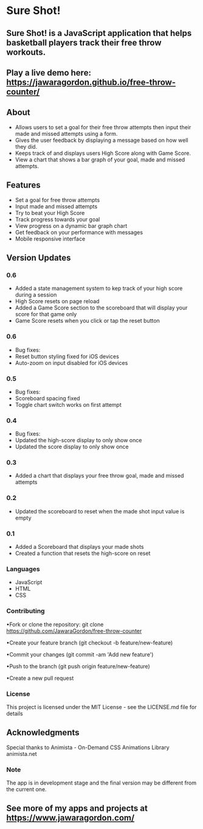 # Sure Shot!

## Sure Shot! is a JavaScript application that helps basketball players track their free throw workouts.

## Play a live demo here: https://jawaragordon.github.io/free-throw-counter/

## About

- Allows users to set a goal for their free throw attempts then input their made and missed attempts using a form.
- Gives the user feedback by displaying a message based on how well they did.
- Keeps track of and displays users High Score along with Game Score.
- View a chart that shows a bar graph of your goal, made and missed attempts.

## Features

- Set a goal for free throw attempts
- Input made and missed attempts
- Try to beat your High Score
- Track progress towards your goal
- View progress on a dynamic bar graph chart
- Get feedback on your performance with messages
- Mobile responsive interface

## Version Updates

### 0.6

- Added a state management system to kep track of your high score during a session
- High Score resets on page reload
- Added a Game Score section to the scoreboard that will display your score for that game only
- Game Score resets when you click or tap the reset button

### 0.6

- Bug fixes:
- Reset button styling fixed for iOS devices
- Auto-zoom on input disabled for iOS devices

### 0.5

- Bug fixes:
- Scoreboard spacing fixed
- Toggle chart switch works on first attempt

### 0.4

- Bug fixes:
- Updated the high-score display to only show once
- Updated the score display to only show once

### 0.3

- Added a chart that displays your free throw goal, made and missed attempts

### 0.2

- Updated the scoreboard to reset when the made shot input value is empty

### 0.1

- Added a Scoreboard that displays your made shots
- Created a function that resets the high-score on reset

### Languages

- JavaScript
- HTML
- CSS

### Contributing

•Fork or clone the repository: git clone https://github.com/JawaraGordon/free-throw-counter

•Create your feature branch (git checkout -b feature/new-feature)

•Commit your changes (git commit -am 'Add new feature')

•Push to the branch (git push origin feature/new-feature)

•Create a new pull request

### License

This project is licensed under the MIT License - see the LICENSE.md file for details

## Acknowledgments

Special thanks to Animista - On-Demand CSS Animations Library animista.net

### Note

The app is in development stage and the final version may be different from the current one.

## See more of my apps and projects at https://www.jawaragordon.com/
